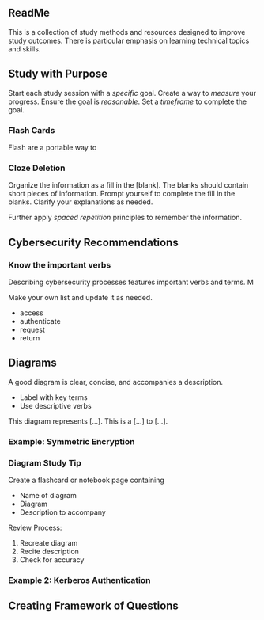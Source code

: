 ## ReadMe


This is a collection of study methods and resources designed to improve study outcomes. 
There is particular emphasis on learning technical topics and skills. 


## Study with Purpose


Start each study session with a *specific* goal. 
Create a way to *measure* your progress. 
Ensure the goal is *reasonable*.
Set a *timeframe* to complete the goal. 


### Flash Cards

Flash are a portable way to 

### Cloze Deletion


Organize the information as a fill in the [blank]. 
The blanks should contain short pieces of information. 
Prompt yourself to complete the fill in the blanks. 
Clarify your explanations as needed. 


Further apply *spaced repetition* principles to remember the information. 



## Cybersecurity Recommendations




### Know the important verbs

Describing cybersecurity processes features important verbs and terms. M

Make your own list and update it as needed. 


- access
- authenticate
- request
- return






## Diagrams


A good diagram is clear, concise, and accompanies a description.


- Label with key terms
- Use descriptive verbs


This diagram represents [...]. This is a [...] to [...].




### Example: Symmetric Encryption 





### Diagram Study Tip

Create a flashcard or notebook page containing

- Name of diagram
- Diagram
- Description to accompany

Review Process:

1. Recreate diagram 
2. Recite description 
3. Check for accuracy



### Example 2: Kerberos Authentication 





## Creating Framework of Questions






